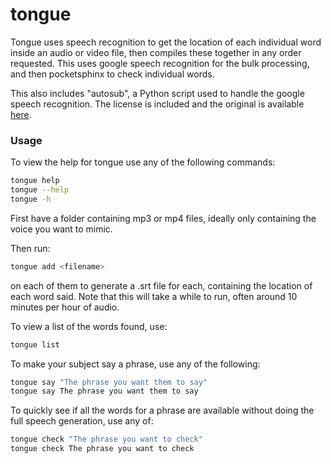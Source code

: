 # tongue

Tongue uses speech recognition to get the location of each individual word inside an audio or video file, then compiles these together in any order requested.
This uses google speech recognition for the bulk processing, and then pocketsphinx to check individual words.

This also includes "autosub", a Python script used to handle the google speech recognition. The license is included and the original is available [here](https://github.com/agermanidis/autosub).

### Usage

To view the help for tongue use any of the following commands:
```bash
tongue help
tongue --help
tongue -h
```

First have a folder containing mp3 or mp4 files, ideally only containing the voice you want to mimic.

Then run:
```bash
tongue add <filename>
```
on each of them to generate a .srt file for each, containing the location of each word said. Note that this will take a while to run, often around 10 minutes per hour of audio.

To view a list of the words found, use:
```bash
tongue list
```

To make your subject say a phrase, use any of the following:
```bash
tongue say "The phrase you want them to say"
tongue say The phrase you want them to say
```

To quickly see if all the words for a phrase are available without doing the full speech generation, use any of:
```bash
tongue check "The phrase you want to check"
tongue check The phrase you want to check
```
